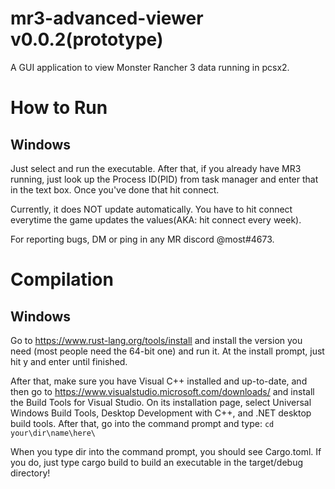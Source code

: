 # mr3-advanced-viewer v0.0.2(prototype)
A GUI application to view Monster Rancher 3 data running in pcsx2.

# How to Run
## Windows
Just select and run the executable. After that, if you already have MR3 running, just look up the Process ID(PID) from task manager and enter that in the text box. Once you've done that hit connect.

Currently, it does NOT update automatically. You have to hit connect everytime the game updates the values(AKA: hit connect every week).

For reporting bugs, DM or ping in any MR discord @most#4673.



# Compilation
## Windows
Go to https://www.rust-lang.org/tools/install and install the version you need (most people need the 64-bit one) and run it. At the install prompt, just hit y and enter until finished.

After that, make sure you have Visual C++ installed and up-to-date, and then go to https://www.visualstudio.microsoft.com/downloads/  and install the Build Tools for Visual Studio. On its installation page, select Universal Windows  Build Tools, Desktop Development with C++, and .NET desktop build tools. After that, go into the command prompt and type:
```cd your\dir\name\here\```

When you type dir into the command prompt, you should see Cargo.toml. If you do, just type cargo build to build an executable in the target/debug directory!


